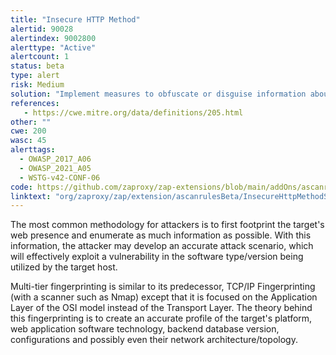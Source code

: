 ```yaml
---
title: "Insecure HTTP Method"
alertid: 90028
alertindex: 9002800
alerttype: "Active"
alertcount: 1
status: beta
type: alert
risk: Medium
solution: "Implement measures to obfuscate or disguise information about the system's platform, web application software technology, backend database version, configurations, and network architecture/topology. This can include:  1. **Platform and Software Diversity:** Use a mix of technologies and platforms to make it harder for attackers to build an accurate profile.  2. **False Information:** Introduce fake or misleading information in system responses to confuse fingerprinting tools.  3. **Response Randomization:** Randomize certain elements in responses to make it difficult for attackers to consistently identify the system.  4. **Firewall Rules:** Implement firewall rules to block or limit the effectiveness of fingerprinting techniques.  5. **Regular Updates:** Keep software, platforms, and configurations up-to-date to patch known vulnerabilities and prevent accurate identification based on outdated information.  There is no one-size-fits-all solution, and a combination of these measures may be most effective."
references:
   - https://cwe.mitre.org/data/definitions/205.html
other: ""
cwe: 200
wasc: 45
alerttags: 
  - OWASP_2017_A06
  - OWASP_2021_A05
  - WSTG-v42-CONF-06
code: https://github.com/zaproxy/zap-extensions/blob/main/addOns/ascanrulesBeta/src/main/java/org/zaproxy/zap/extension/ascanrulesBeta/InsecureHttpMethodScanRule.java
linktext: "org/zaproxy/zap/extension/ascanrulesBeta/InsecureHttpMethodScanRule.java"
---
```

The most common methodology for attackers is to first footprint the target's web presence and enumerate as much information as possible. With this information, the attacker may develop an accurate attack scenario, which will effectively exploit a vulnerability in the software type/version being utilized by the target host.

Multi-tier fingerprinting is similar to its predecessor, TCP/IP Fingerprinting (with a scanner such as Nmap) except that it is focused on the Application Layer of the OSI model instead of the Transport Layer. The theory behind this fingerprinting is to create an accurate profile of the target's platform, web application software technology, backend database version, configurations and possibly even their network architecture/topology.
